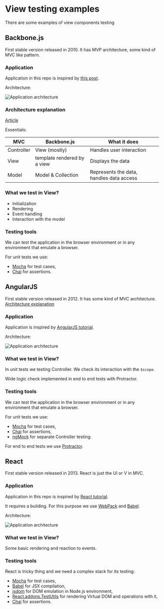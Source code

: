 View testing examples
=====
There are some examples of view components testing

## Backbone.js
First stable version released in 2010. 
It has MVP architecture, some kind of MVC like pattern.

### Application
Application in this repo is inspired by [this post](http://habrahabr.ru/post/127049/).

Architecture:

![Application architecture](https://rawgit.com/Andre-487/view-testing-examples/master/.uml/backbone-architecture.svg)
 
### Architecture explanation
[Article](http://stackoverflow.com/a/6660560/1377912)
 
Essentials:

| MVC | Backbone.js | What it does |
| --- | --- | --- |
| Controller | View (mostly) | Handles user interaction |
| View | template rendered by a view | Displays the data |
| Model | Model & Collection | Represents the data, handles data access |

### What we test in View?
  * Initialization
  * Rendering
  * Event handling
  * Interaction with the model

### Testing tools
We can test the application in the browser environment or in any environment that emulate a browser.

For unit tests we use:
  * [Mocha](http://mochajs.org/) for test cases,
  * [Chai](http://chaijs.com/) for assertions.


## AngularJS
First stable version released in 2012. It has some kind of MVC architecture. 
[Architecture explanation](http://www.tutorialspoint.com/angularjs/angularjs_mvc_architecture.htm)

### Application
Application is inspired by [AngularJS tutorial](https://docs.angularjs.org/tutorial).

Architecture:

![Application architecture](https://rawgit.com/Andre-487/view-testing-examples/master/.uml/angular-architecture.svg)

### What we test in View?
In unit tests we testing Controller. We check its interaction with the `$scope`. 

Wide logic check implemented in end to end tests with Protractor.

### Testing tools
We can test the application in the browser environment or in any environment that emulate a browser.

For unit tests we use:
  * [Mocha](http://mochajs.org/) for test cases,
  * [Chai](http://chaijs.com/) for assertions,
  * [ngMock](https://docs.angularjs.org/api/ngMock) for separate Controller testing.
  
For end to end tests we use [Protractor](http://www.protractortest.org/).

## React
First stable version released in 2013.
React is just the UI or V in MVC.

### Application
Application in this repo is inspired by [React tutorial](http://facebook.github.io/react/docs/tutorial.html).

It requires a building. For this purpose we use [WebPack](https://webpack.github.io/) and [Babel](https://babeljs.io/).

Architecture:

![Application architecture](https://rawgit.com/Andre-487/view-testing-examples/master/.uml/react-architecture.svg)

### What we test in View?
Some basic rendering and reaction to events.   

### Testing tools
React is tricky thing and we need a complex stack for its testing: 
  * [Mocha](http://mochajs.org/) for test cases,
  * [Babel](https://babeljs.io/) for JSX compilation,
  * [jsdom](https://github.com/tmpvar/jsdom) for DOM emulation in Node.js environment,
  * [React.addons.TestUtils](http://facebook.github.io/react/docs/test-utils.html) for rendering Virtual DOM and operations with it,
  * [Chai](http://chaijs.com/) for assertions.
